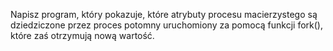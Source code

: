 Napisz program, który pokazuje, które atrybuty procesu macierzystego są dziedziczone przez proces potomny
uruchomiony za pomocą funkcji fork(), które zaś otrzymują nową wartość.
